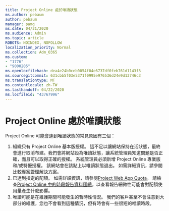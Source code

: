 ```yaml
---
title: Project Online 處於唯讀狀態
ms.author: pebaum
author: pebaum
manager: pamg
ms.date: 04/21/2020
ms.audience: Admin
ms.topic: article
ROBOTS: NOINDEX, NOFOLLOW
localization_priority: Normal
ms.collection: Adm_O365
ms.custom:
- "1776"
- "9000205"
ms.openlocfilehash: dea4e24b0ceb0054f04e6737df0feb761d1143f3
ms.sourcegitcommit: 631cbb5f03e5371f0995e976536d24e9d13746c3
ms.translationtype: MT
ms.contentlocale: zh-TW
ms.lasthandoff: 04/22/2020
ms.locfileid: "43767996"
---
```

# <a name="project-online-is-in-a-read-only-state"></a>Project Online 處於唯讀狀態

Project Online 可能會達到唯讀狀態的常見原因有三個：

1. 組織只有 Project Online 基本版授權。 這不足以讓網站保持在活狀態，最終會進行取消布建。我們會將網站設為唯讀狀態，讓系統管理員知道問題是否正確，而且可以取得正確的授權。 系統管理員必須新增 Project Online 專業版和/或特優授權。 該網站會在該點上以唯讀狀態退出。 如需詳細資訊，請參閱[比較專案管理解決方案](https://products.office.com/project/compare-microsoft-project-management-software?tab=1)。
2. 已達到指定的配額。 如需詳細資訊，請參閱[Project Web App Quota](https://docs.microsoft.com/projectonline/tune-project-online-performance#project-web-app-quota)。 請檢查[Project Online 中的時段報告資料匯總](https://docs.microsoft.com/ProjectOnline/configure-rollup-of-timephased-reporting-data-in-project-online)，以查看報告細微性可能會對配額使用量產生什麼影響。
3. 唯讀可能是在維護期間可能發生的暫時性情況。 我們的客戶甚至不會注意到大部分的維護，您也不會看到這種情況，但有時會有一些很短的唯讀時段。
